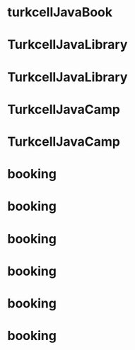 # turkcellJavaBook
# TurkcellJavaLibrary
# TurkcellJavaLibrary
# TurkcellJavaCamp
# TurkcellJavaCamp
# booking
# booking
# booking
# booking
# booking
# booking
